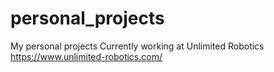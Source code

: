 # personal_projects
My personal projects
Currently working at Unlimited Robotics
https://www.unlimited-robotics.com/
